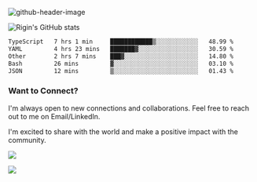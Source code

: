 
![github-header-image](https://github.com/riginoommen/riginoommen/assets/3840244/889cae65-df55-4cda-86cc-bf21bf1f2e96)

![Rigin's GitHub stats](https://github-readme-stats.vercel.app/api?username=riginoommen\&show_icons=true\&show=reviews,discussions_started,discussions_answered,prs_merged,prs_merged_percentage)


<!--START_SECTION:waka-->

```txt
TypeScript   7 hrs 1 min     ████████████▒░░░░░░░░░░░░   48.99 %
YAML         4 hrs 23 mins   ███████▓░░░░░░░░░░░░░░░░░   30.59 %
Other        2 hrs 7 mins    ███▓░░░░░░░░░░░░░░░░░░░░░   14.80 %
Bash         26 mins         ▓░░░░░░░░░░░░░░░░░░░░░░░░   03.10 %
JSON         12 mins         ▒░░░░░░░░░░░░░░░░░░░░░░░░   01.43 %
```

<!--END_SECTION:waka-->

### Want to Connect?

I'm always open to new connections and collaborations. Feel free to reach out to me on Email/LinkedIn.

I'm excited to share with the world and make a positive impact with the community.

![](https://komarev.com/ghpvc/?username=riginoommen)

![](https://hit.yhype.me/github/profile?user_id=3840244)

